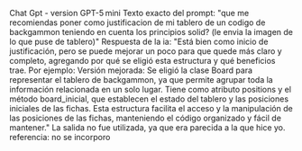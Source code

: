 Chat Gpt - version GPT-5 mini
Texto exacto del prompt: "que me recomiendas poner como justificacion de mi tablero de un codigo de backgammon teniendo en cuenta los principios solid? (le envia la imagen de lo que puse de tablero)"
Respuesta de la ia: "Está bien como inicio de justificación, pero se puede mejorar un poco para que quede más claro y completo, agregando por qué se eligió esta estructura y qué beneficios trae. Por ejemplo:
Versión mejorada:
Se eligió la clase Board para representar el tablero de backgammon, ya que permite agrupar toda la información relacionada en un solo lugar. Tiene como atributo positions y el método board_inicial, que establecen el estado del tablero y las posiciones iniciales de las fichas. Esta estructura facilita el acceso y la manipulación de las posiciones de las fichas, manteniendo el código organizado y fácil de mantener."
La salida no fue utilizada, ya que era parecida a la que hice yo.
referencia: no se incorporo
